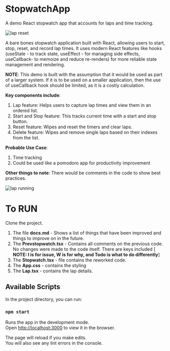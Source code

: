 # StopwatchApp
A demo React stopwatch app that accounts for laps and time tracking.

![lap reset](https://github.com/user-attachments/assets/a5f2158a-e772-4771-8cd6-53fe32735899)


A bare bones stopwatch application built with React, allowing users to start, stop, reset, and record lap times. It uses modern React features like hooks (useState - to track state, useEffect - for managing side effects, useCallback- to memoize and reduce re-renders) for more reliable state management and rendering. 

**NOTE**: This demo is built with the assumption that it would be used as part of a larger system. If it is to be used on a smaller application, then the use of useCallback hook should be limited, as it is a costly calculation. 

**Key components include**:

1. Lap feature: Helps users to capture lap times and view them in an ordered list.
2. Start and Stop feature: This tracks current time with a start and stop button.
3. Reset feature: Wipes and reset the timers and clear laps.
4. Delete feature: Wipes and remove single laps based on their indexes from the list.

**Probable Use Case**: 
1. Time tracking
2. Could be used like a pomodoro app for productivity improvement

**Other things to note**:
There would be comments in the code to show best practices.

 ![lap running](https://github.com/user-attachments/assets/fa69e6c3-b1ee-4dc5-b4fd-6633a1299906)



# To RUN

Clone the project.

1. The file **docs.md** - Shows a list of things that have been improved and things to improve on in the future. 
2. The **Prevstopwatch.tsx** - Contains all comments on the previous code. No changes were made to the code itself. There are keys included [ **NOTE: I is for issue, W is for why, and Todo is what to do differently**]
3. The **Stopwatch.tsx** - file contains the reworked code.
4. The **App.css** - contains the styling
5. The **Lap.tsx** - contains the lap details.

## Available Scripts

In the project directory, you can run:

### `npm start`

Runs the app in the development mode.\
Open [http://localhost:3000](http://localhost:3000) to view it in the browser.

The page will reload if you make edits.\
You will also see any lint errors in the console.
